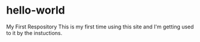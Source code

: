 # hello-world
My First Respository
This is my first time using this site and I'm getting used to it by the instuctions.
